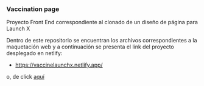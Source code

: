 ### Vaccination page
Proyecto Front End correspondiente al clonado de un diseño de página para Launch X

Dentro de este repositorio se encuentran los archivos correspondientes a la maquetación web y a continuación se presenta el link del proyecto desplegado en netlify:

- https://vaccinelaunchx.netlify.app/

o, de click [aquí](https://vaccinelaunchx.netlify.app/)
